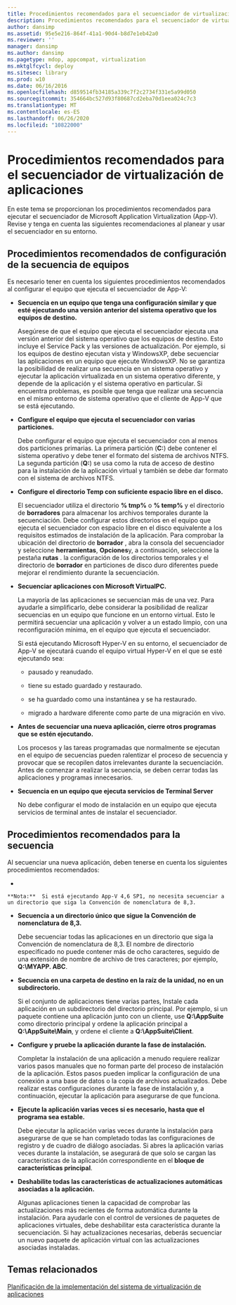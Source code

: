 ```yaml
---
title: Procedimientos recomendados para el secuenciador de virtualización de aplicaciones
description: Procedimientos recomendados para el secuenciador de virtualización de aplicaciones
author: dansimp
ms.assetid: 95e5e216-864f-41a1-90d4-b8d7e1eb42a0
ms.reviewer: ''
manager: dansimp
ms.author: dansimp
ms.pagetype: mdop, appcompat, virtualization
ms.mktglfcycl: deploy
ms.sitesec: library
ms.prod: w10
ms.date: 06/16/2016
ms.openlocfilehash: d859514fb34185a339c7f2c2734f331e5a99d050
ms.sourcegitcommit: 354664bc527d93f80687cd2eba70d1eea024c7c3
ms.translationtype: MT
ms.contentlocale: es-ES
ms.lasthandoff: 06/26/2020
ms.locfileid: "10822000"
---
```

# Procedimientos recomendados para el secuenciador de virtualización de aplicaciones


En este tema se proporcionan los procedimientos recomendados para ejecutar el secuenciador de Microsoft Application Virtualization (App-V). Revise y tenga en cuenta las siguientes recomendaciones al planear y usar el secuenciador en su entorno.

## Procedimientos recomendados de configuración de la secuencia de equipos


Es necesario tener en cuenta los siguientes procedimientos recomendados al configurar el equipo que ejecuta el secuenciador de App-V:

-   **Secuencia en un equipo que tenga una configuración similar y que esté ejecutando una versión anterior del sistema operativo que los equipos de destino.**

    Asegúrese de que el equipo que ejecuta el secuenciador ejecuta una versión anterior del sistema operativo que los equipos de destino. Esto incluye el Service Pack y las versiones de actualización. Por ejemplo, si los equipos de destino ejecutan vista y WindowsXP, debe secuenciar las aplicaciones en un equipo que ejecute WindowsXP. No se garantiza la posibilidad de realizar una secuencia en un sistema operativo y ejecutar la aplicación virtualizada en un sistema operativo diferente, y depende de la aplicación y el sistema operativo en particular. Si encuentra problemas, es posible que tenga que realizar una secuencia en el mismo entorno de sistema operativo que el cliente de App-V que se está ejecutando.

-   **Configure el equipo que ejecuta el secuenciador con varias particiones.**

    Debe configurar el equipo que ejecuta el secuenciador con al menos dos particiones primarias. La primera partición (**C:**) debe contener el sistema operativo y debe tener el formato del sistema de archivos NTFS. La segunda partición (**Q:**) se usa como la ruta de acceso de destino para la instalación de la aplicación virtual y también se debe dar formato con el sistema de archivos NTFS.

-   **Configure el directorio Temp con suficiente espacio libre en el disco.**

    El secuenciador utiliza el directorio **% tmp%** o **% temp%** y el directorio de **borradores** para almacenar los archivos temporales durante la secuenciación. Debe configurar estos directorios en el equipo que ejecuta el secuenciador con espacio libre en el disco equivalente a los requisitos estimados de instalación de la aplicación. Para comprobar la ubicación del directorio de **borrador** , abra la consola del secuenciador y seleccione **herramientas**, **Opciones**y, a continuación, seleccione la pestaña **rutas** . la configuración de los directorios temporales y el directorio de **borrador** en particiones de disco duro diferentes puede mejorar el rendimiento durante la secuenciación.

-   **Secuenciar aplicaciones con Microsoft VirtualPC.**

    La mayoría de las aplicaciones se secuencian más de una vez. Para ayudarle a simplificarlo, debe considerar la posibilidad de realizar secuencias en un equipo que funcione en un entorno virtual. Esto le permitirá secuenciar una aplicación y volver a un estado limpio, con una reconfiguración mínima, en el equipo que ejecuta el secuenciador.

    Si está ejecutando Microsoft Hyper-V en su entorno, el secuenciador de App-V se ejecutará cuando el equipo virtual Hyper-V en el que se esté ejecutando sea:

    -   pausado y reanudado.

    -   tiene su estado guardado y restaurado.

    -   se ha guardado como una instantánea y se ha restaurado.

    -   migrado a hardware diferente como parte de una migración en vivo.

-   **Antes de secuenciar una nueva aplicación, cierre otros programas que se estén ejecutando.**

    Los procesos y las tareas programadas que normalmente se ejecutan en el equipo de secuencias pueden ralentizar el proceso de secuencia y provocar que se recopilen datos irrelevantes durante la secuenciación. Antes de comenzar a realizar la secuencia, se deben cerrar todas las aplicaciones y programas innecesarios.

-   **Secuencia en un equipo que ejecuta servicios de Terminal Server**

    No debe configurar el modo de instalación en un equipo que ejecuta servicios de terminal antes de instalar el secuenciador.

## Procedimientos recomendados para la secuencia


Al secuenciar una nueva aplicación, deben tenerse en cuenta los siguientes procedimientos recomendados:

-   

    **Nota:**  Si está ejecutando App-V 4,6 SP1, no necesita secuenciar a un directorio que siga la Convención de nomenclatura de 8,3.

     

-   **Secuencia a un directorio único que sigue la Convención de nomenclatura de 8,3.**

    Debe secuenciar todas las aplicaciones en un directorio que siga la Convención de nomenclatura de 8,3. El nombre de directorio especificado no puede contener más de ocho caracteres, seguido de una extensión de nombre de archivo de tres caracteres; por ejemplo, **Q:\\MYAPP. ABC**.

-   **Secuencia en una carpeta de destino en la raíz de la unidad, no en un subdirectorio.**

    Si el conjunto de aplicaciones tiene varias partes, Instale cada aplicación en un subdirectorio del directorio principal. Por ejemplo, si un paquete contiene una aplicación junto con un cliente, use **Q:\\AppSuite** como directorio principal y ordene la aplicación principal a **Q:\\AppSuite\\Main**, y ordene el cliente a **Q:\\AppSuite\\Client**.

-   **Configure y pruebe la aplicación durante la fase de instalación.**

    Completar la instalación de una aplicación a menudo requiere realizar varios pasos manuales que no forman parte del proceso de instalación de la aplicación. Estos pasos pueden implicar la configuración de una conexión a una base de datos o la copia de archivos actualizados. Debe realizar estas configuraciones durante la fase de instalación y, a continuación, ejecutar la aplicación para asegurarse de que funciona.

-   **Ejecute la aplicación varias veces si es necesario, hasta que el programa sea estable.**

    Debe ejecutar la aplicación varias veces durante la instalación para asegurarse de que se han completado todas las configuraciones de registro y de cuadro de diálogo asociadas. Si abres la aplicación varias veces durante la instalación, se asegurará de que solo se cargan las características de la aplicación correspondiente en el **bloque de características principal**.

-   **Deshabilite todas las características de actualizaciones automáticas asociadas a la aplicación.**

    Algunas aplicaciones tienen la capacidad de comprobar las actualizaciones más recientes de forma automática durante la instalación. Para ayudarle con el control de versiones de paquetes de aplicaciones virtuales, debe deshabilitar esta característica durante la secuenciación. Si hay actualizaciones necesarias, deberás secuenciar un nuevo paquete de aplicación virtual con las actualizaciones asociadas instaladas.

## Temas relacionados


[Planificación de la implementación del sistema de virtualización de aplicaciones](planning-for-application-virtualization-system-deployment.md)

 

 





